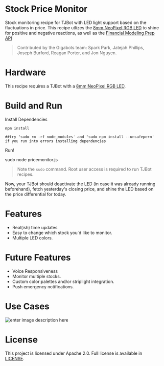 # Stock Price Monitor
Stock monitoring recipe for TJBot with LED light support based on the fluctuations in price. This recipe utlizes the [8mm NeoPixel RGB LED](adafruit.com/product/1734) to shine for positive and negative reactions, as well as the [Financial Modeling Prep API](financialmodelingprep.com/developer/docs#Stock-Historical-Price)
>Contributed by the Gigabots team: Spark Park, Jatejah Phillips, Joseph Burford, Reagan Porter, and Jon Nguyen.

# Hardware
This recipe requires a TJBot with a [8mm NeoPixel RGB LED](adafruit.com/product/1734). 

# Build and Run
Install Dependencies

`npm install`


`##try 'sudo rm -rf node_modules' and 'sudo npm install --unsafeperm' if you run into errors installing dependencies`

Run!

  sudo node pricemonitor.js
>Note the `sudo` command. Root user access is required to run TJBot recipes.

Now, your TJBot should deactivate the LED (in case it was already running beforehand), fetch yesterday's closing price, and shine the LED based on the price differential for today.

# Features
- Real(ish) time updates
- Easy to change which stock you'd like to monitor.
- Multiple LED colors.

# Future Features
- Voice Responsiveness
- Monitor multiple stocks.
- Custom color palettes and/or striplight integration.
- Push emergency notifications.

# Use Cases
![enter image description here](https://i.imgur.com/p7hJhGc.png)

# License
This project is licensed under Apache 2.0. Full license is available in [LICENSE](https://github.com/gigabots-tjbot/stockpricemonitor/blob/master/LICENSE).
